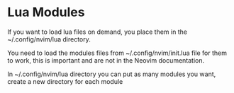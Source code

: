 # Lua Modules

If you want to load lua files on demand, you place them in the 
~/.config/nvim/lua directory.

You need to load the modules files from ~/.config/nvim/init.lua file for them 
to work, this is important and are not in the Neovim documentation.

In ~/.config/nvim/lua directory you can put as many modules you want, create a 
new directory for each module
